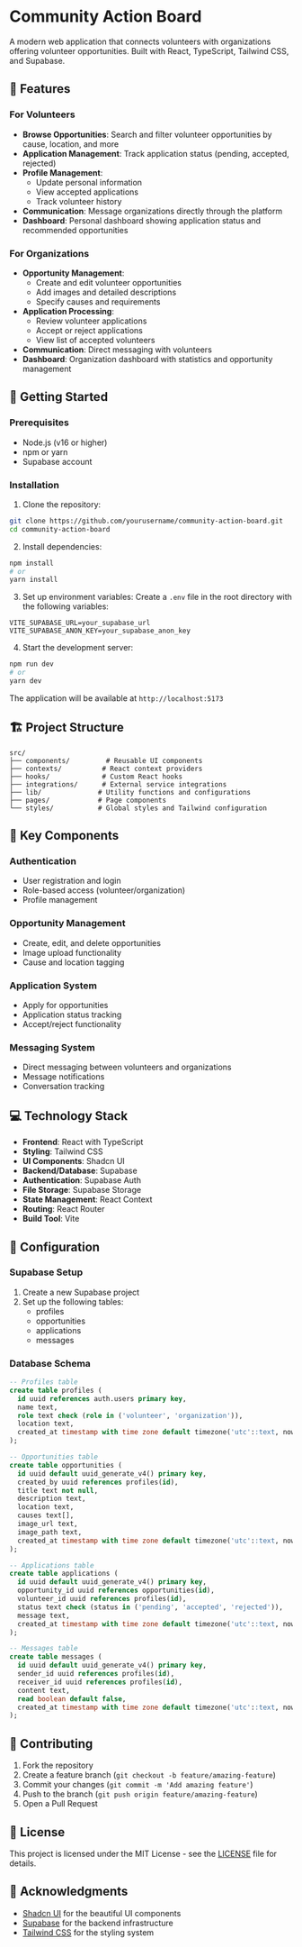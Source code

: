# Community Action Board

A modern web application that connects volunteers with organizations offering volunteer opportunities. Built with React, TypeScript, Tailwind CSS, and Supabase.

## 🌟 Features

### For Volunteers
- **Browse Opportunities**: Search and filter volunteer opportunities by cause, location, and more
- **Application Management**: Track application status (pending, accepted, rejected)
- **Profile Management**: 
  - Update personal information
  - View accepted applications
  - Track volunteer history
- **Communication**: Message organizations directly through the platform
- **Dashboard**: Personal dashboard showing application status and recommended opportunities

### For Organizations
- **Opportunity Management**:
  - Create and edit volunteer opportunities
  - Add images and detailed descriptions
  - Specify causes and requirements
- **Application Processing**:
  - Review volunteer applications
  - Accept or reject applications
  - View list of accepted volunteers
- **Communication**: Direct messaging with volunteers
- **Dashboard**: Organization dashboard with statistics and opportunity management

## 🚀 Getting Started

### Prerequisites
- Node.js (v16 or higher)
- npm or yarn
- Supabase account

### Installation

1. Clone the repository:
```bash
git clone https://github.com/yourusername/community-action-board.git
cd community-action-board
```

2. Install dependencies:
```bash
npm install
# or
yarn install
```

3. Set up environment variables:
Create a `.env` file in the root directory with the following variables:
```env
VITE_SUPABASE_URL=your_supabase_url
VITE_SUPABASE_ANON_KEY=your_supabase_anon_key
```

4. Start the development server:
```bash
npm run dev
# or
yarn dev
```

The application will be available at `http://localhost:5173`

## 🏗️ Project Structure

```
src/
├── components/         # Reusable UI components
├── contexts/          # React context providers
├── hooks/             # Custom React hooks
├── integrations/      # External service integrations
├── lib/              # Utility functions and configurations
├── pages/            # Page components
└── styles/           # Global styles and Tailwind configuration
```

## 🔑 Key Components

### Authentication
- User registration and login
- Role-based access (volunteer/organization)
- Profile management

### Opportunity Management
- Create, edit, and delete opportunities
- Image upload functionality
- Cause and location tagging

### Application System
- Apply for opportunities
- Application status tracking
- Accept/reject functionality

### Messaging System
- Direct messaging between volunteers and organizations
- Message notifications
- Conversation tracking

## 💻 Technology Stack

- **Frontend**: React with TypeScript
- **Styling**: Tailwind CSS
- **UI Components**: Shadcn UI
- **Backend/Database**: Supabase
- **Authentication**: Supabase Auth
- **File Storage**: Supabase Storage
- **State Management**: React Context
- **Routing**: React Router
- **Build Tool**: Vite

## 🔧 Configuration

### Supabase Setup

1. Create a new Supabase project
2. Set up the following tables:
   - profiles
   - opportunities
   - applications
   - messages

### Database Schema

```sql
-- Profiles table
create table profiles (
  id uuid references auth.users primary key,
  name text,
  role text check (role in ('volunteer', 'organization')),
  location text,
  created_at timestamp with time zone default timezone('utc'::text, now())
);

-- Opportunities table
create table opportunities (
  id uuid default uuid_generate_v4() primary key,
  created_by uuid references profiles(id),
  title text not null,
  description text,
  location text,
  causes text[],
  image_url text,
  image_path text,
  created_at timestamp with time zone default timezone('utc'::text, now())
);

-- Applications table
create table applications (
  id uuid default uuid_generate_v4() primary key,
  opportunity_id uuid references opportunities(id),
  volunteer_id uuid references profiles(id),
  status text check (status in ('pending', 'accepted', 'rejected')),
  message text,
  created_at timestamp with time zone default timezone('utc'::text, now())
);

-- Messages table
create table messages (
  id uuid default uuid_generate_v4() primary key,
  sender_id uuid references profiles(id),
  receiver_id uuid references profiles(id),
  content text,
  read boolean default false,
  created_at timestamp with time zone default timezone('utc'::text, now())
);
```

## 🤝 Contributing

1. Fork the repository
2. Create a feature branch (`git checkout -b feature/amazing-feature`)
3. Commit your changes (`git commit -m 'Add amazing feature'`)
4. Push to the branch (`git push origin feature/amazing-feature`)
5. Open a Pull Request

## 📝 License

This project is licensed under the MIT License - see the [LICENSE](LICENSE) file for details.

## 🙏 Acknowledgments

- [Shadcn UI](https://ui.shadcn.com/) for the beautiful UI components
- [Supabase](https://supabase.io/) for the backend infrastructure
- [Tailwind CSS](https://tailwindcss.com/) for the styling system
